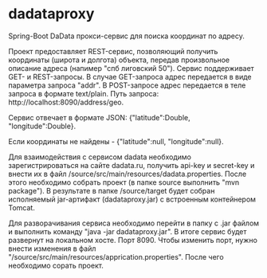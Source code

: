 # dadataproxy
Spring-Boot DaData прокси-сервис для поиска координат по адресу.

Проект предоставляет REST-сервис, позволяющий получить координаты (широта и долгота) объекта, передав произвольное описание адреса (напимер "спб лиговский 50"). Сервис поддерживает GET- и REST-запросы. В случае GET-запроса адрес передается в виде параметра запроса "addr". В POST-запросе адрес передается в теле запроса в формате text/plain.
Путь запроса: http://localhost:8090/address/geo.

Сервис отвечает в формате JSON: {"latitude":Double, "longitude":Double}.
  
Если координаты не найдены - {"latitude":null, "longitude":null}.

Для взаимодействия с сервисом dadata необходимо зарегистрироваться на сайте dadata.ru, получить api-key и secret-key и внести их в файл /source/src/main/resources/dadata.properties. После этого необходимо собрать проект (в папке source выполнить "mvn package"). В результате в папке /source/target будет собран исполняемый jar-артифакт (dadataproxy.jar) с встроенным контейнером Tomcat.

Для разворачивания сервиса необходимо перейти в папку с .jar файлом и выполнить команду "java -jar dadataproxy.jar". В итоге сервис будет развернут на локальном хосте. Порт 8090. 
Чтобы изменить порт, нужно внести изменения в файл "/source/src/main/resources/apprication.properties". После чего необходимо сорать проект.
